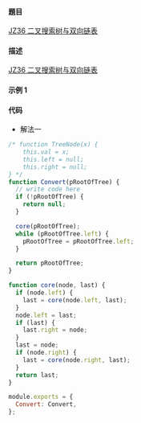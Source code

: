 #### 題目

[JZ36 二叉搜索树与双向链表](https://www.nowcoder.com/practice/947f6eb80d944a84850b0538bf0ec3a5?tpId=13&tqId=23253&ru=/practice/508378c0823c423baa723ce448cbfd0c&qru=/ta/coding-interviews/question-ranking)

#### 描述

[JZ36 二叉搜索树与双向链表](https://www.nowcoder.com/practice/947f6eb80d944a84850b0538bf0ec3a5?tpId=13&tqId=23253&ru=/practice/508378c0823c423baa723ce448cbfd0c&qru=/ta/coding-interviews/question-ranking)

#### 示例 1

#### 代码

- 解法一

```js
/* function TreeNode(x) {
    this.val = x;
    this.left = null;
    this.right = null;
} */
function Convert(pRootOfTree) {
  // write code here
  if (!pRootOfTree) {
    return null;
  }

  core(pRootOfTree);
  while (pRootOfTree.left) {
    pRootOfTree = pRootOfTree.left;
  }

  return pRootOfTree;
}

function core(node, last) {
  if (node.left) {
    last = core(node.left, last);
  }
  node.left = last;
  if (last) {
    last.right = node;
  }
  last = node;
  if (node.right) {
    last = core(node.right, last);
  }
  return last;
}

module.exports = {
  Convert: Convert,
};
```
